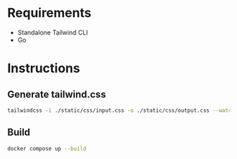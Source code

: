 # Requirements

- Standalone Tailwind CLI
- Go

# Instructions

## Generate tailwind.css

```sh
tailwindcss -i ./static/css/input.css -o ./static/css/output.css --watch
```

## Build

```sh
docker compose up --build
```
